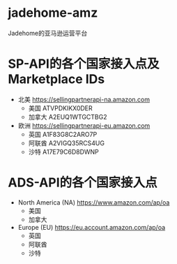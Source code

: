 # jadehome-amz
Jadehome的亚马逊运营平台
# SP-API的各个国家接入点及Marketplace IDs
* 北美 https://sellingpartnerapi-na.amazon.com
  - 美国 ATVPDKIKX0DER
  - 加拿大 A2EUQ1WTGCTBG2
* 欧洲 https://sellingpartnerapi-eu.amazon.com
  - 英国 A1F83G8C2ARO7P
  - 阿联酋 A2VIGQ35RCS4UG
  - 沙特 A17E79C6D8DWNP
# ADS-API的各个国家接入点
* North America (NA)	https://www.amazon.com/ap/oa
  - 美国
  - 加拿大
* Europe (EU)	https://eu.account.amazon.com/ap/oa
  - 英国
  - 阿联酋
  - 沙特
